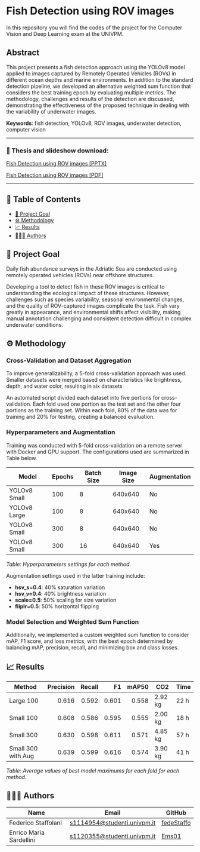 # Fish Detection using ROV images

In this repository you will find the codes of the project for the Computer Vision and Deep Learning exam at the UNIVPM.

## Abstract
This project presents a fish detection approach using the YOLOv8 model applied to images captured by Remotely Operated Vehicles (ROVs) in different ocean depths and marine environments. In addition to the standard detection pipeline, we developed an alternative weighted sum function that considers the best training epoch by evaluating multiple metrics. The methodology, challenges and results of the detection are discussed, demonstrating the effectiveness of the proposed technique in dealing with the variability of underwater images.

**Keywords**: fish detection, YOLOv8, ROV images, underwater detection, computer
vision

---

### 📗 Thesis and slideshow download:

[Fish Detection using ROV images [PPTX]](todolink)

[Fish Detection using ROV images [PDF]](https://raw.githubusercontent.com/Ems01/Fish-detection/main/Fish_Detection_using_Yolov8_on_ROV_images_Staffolani_Sardellini.pdf)

---

<a name="index"></a>

## 📘 Table of Contents

* [🎯 Project Goal](#statement)
* [⚙️ Methodology](#methodology)
* [📈 Results](#results)
* [👨🏻‍💻 Authors](#Authors)

<a name="statement"/></a>

## 🎯 Project Goal

Daily fish abundance surveys in the Adriatic Sea are conducted using remotely operated vehicles (ROVs) near offshore structures.

Developing a tool to detect fish in these ROV images is critical to understanding the ecological impact of these structures. However, challenges such as species variability, seasonal environmental changes, and the quality of ROV-captured images complicate the task. Fish vary greatly in appearance, and environmental shifts affect visibility, making manual annotation challenging and consistent detection difficult in complex underwater conditions.

<a name="methodology"/></a>

## ⚙️ Methodology

### Cross-Validation and Dataset Aggregation

To improve generalizability, a 5-fold cross-validation approach was used. Smaller datasets were merged based on characteristics like brightness, depth, and water color, resulting in six datasets

An automated script divided each dataset into five portions for cross-validation. Each fold used one portion as the test set and the other four portions as the training set. Within each fold, 80% of the data was for training and 20% for testing, creating a balanced evaluation.

### Hyperparameters and Augmentation

Training was conducted with 5-fold cross-validation on a remote server with Docker and GPU support. The configurations used are summarized in Table below.

| **Model**       | **Epochs** | **Batch Size** | **Image Size** | **Augmentation** |
|-----------------|------------|----------------|----------------|-------------------|
| YOLOv8 Small    | 100        | 8              | 640x640       | No               |
| YOLOv8 Large    | 100        | 8              | 640x640       | No               |
| YOLOv8 Small    | 300        | 8              | 640x640       | No               |
| YOLOv8 Small    | 300        | 16             | 640x640       | Yes              |

*Table: Hyperparameters settings for each method.*

Augmentation settings used in the latter training include:
- **hsv_s=0.4**: 40% saturation variation
- **hsv_v=0.4**: 40% brightness variation
- **scale=0.5**: 50% scaling for size variation
- **fliplr=0.5**: 50% horizontal flipping

### Model Selection and Weighted Sum Function

Additionally, we implemented a custom weighted sum function to consider mAP, F1 score, and loss metrics, with the best epoch determined by balancing mAP, precision, recall, and minimizing box and class losses.

<a name="results"/></a>

## 📈 Results

| **Method**             | **Precision** | **Recall** | **F1**  | **mAP50** | **CO2**   | **Time** |
|------------------------|--------------:|-----------:|--------:|----------:|-----------|----------|
| Large 100              | 0.616         | 0.592      | 0.601   | 0.558     | 2.92 kg   | 22 h     |
| Small 100              | 0.608         | 0.586      | 0.595   | 0.555     | 2.00 kg   | 18 h     |
| Small 300              | 0.630         | 0.598      | 0.611   | 0.571     | 4.85 kg   | 57 h     |
| Small 300 with Aug     | 0.639         | 0.599      | 0.616   | 0.574     | 3.90 kg   | 41 h     |

*Table: Average values of best model maximums for each fold for each method.*


<a name="Authors"/></a>

## 👨🏻‍💻 Authors

| Name              | Email                       | GitHub                                          |
|-------------------|-----------------------------|-------------------------------------------------|
| Federico Staffolani   | s1114954@studenti.univpm.it | [fedeStaffo](https://github.com/fedeStaffo)               |
| Enrico Maria Sardellini | s1120355@studenti.univpm.it | [Ems01](https://github.com/Ems01) |
